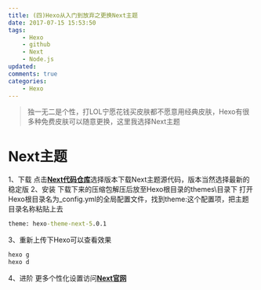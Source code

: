 ```yaml
---
title: (四)Hexo从入门到放弃之更换Next主题
date: 2017-07-15 15:53:50
tags: 
	- Hexo
	- github
	- Next
	- Node.js
updated:
comments: true
categories: 
	- Hexo
---
```

> 独一无二是个性，打LOL宁愿花钱买皮肤都不愿意用经典皮肤，Hexo有很多种免费皮肤可以随意更换，这里我选择Next主题

<!--more-->
# Next主题
1、下载
    点击[**Next代码仓库**](https://github.com/iissnan/hexo-theme-next/releases)选择版本下载Next主题源代码，版本当然选择最新的稳定版
2、安装
	下载下来的压缩包解压后放至Hexo根目录的themes\目录下
	打开Hexo根目录名为_config.yml的全局配置文件，找到theme:这个配置项，把主题目录名称粘贴上去
```cmd
theme: hexo-theme-next-5.0.1
```
3、重新上传下Hexo可以查看效果
```cmd
hexo g
hexo d
```
4、进阶
   更多个性化设置访问[**Next官网**](http://theme-next.iissnan.com/)
